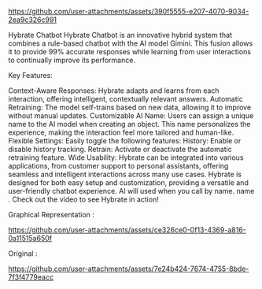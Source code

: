 

https://github.com/user-attachments/assets/390f5555-e207-4070-9034-2ea9c326c991

Hybrate Chatbot
Hybrate Chatbot is an innovative hybrid system that combines a rule-based chatbot with the AI model Gimini. This fusion allows it to provide 99% accurate responses while learning from user interactions to continually improve its performance.

Key Features:

Context-Aware Responses: Hybrate adapts and learns from each interaction, offering intelligent, contextually relevant answers.
Automatic Retraining: The model self-trains based on new data, allowing it to improve without manual updates.
Customizable AI Name: Users can assign a unique name to the AI model when creating an object. This name personalizes the experience, making the interaction feel more tailored and human-like.
Flexible Settings: Easily toggle the following features:
History: Enable or disable history tracking.
Retrain: Activate or deactivate the automatic retraining feature.
Wide Usability: Hybrate can be integrated into various applications, from customer support to personal assistants, offering seamless and intelligent interactions across many use cases.
Hybrate is designed for both easy setup and customization, providing a versatile and user-friendly chatbot experience.
AI will used when you call by name. name <context>.
Check out the video to see Hybrate in action!

Graphical Representation :

https://github.com/user-attachments/assets/ce326ce0-0f13-4369-a816-0a11515a650f


Original :

https://github.com/user-attachments/assets/7e24b424-7674-4755-8bde-7f3f4779eacc


